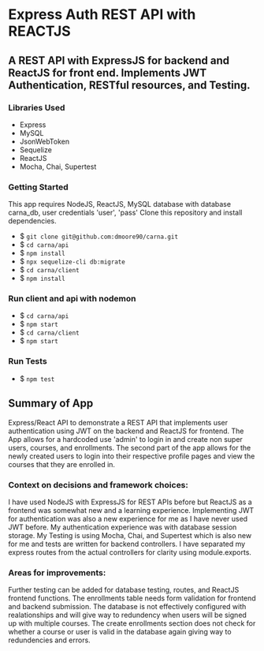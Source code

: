 # Express Auth REST API with REACTJS
## A REST API with ExpressJS for backend and ReactJS for front end. Implements JWT Authentication, RESTful resources, and Testing.
### Libraries Used
- Express
- MySQL
- JsonWebToken
- Sequelize
- ReactJS
- Mocha, Chai, Supertest
### Getting Started
This app requires NodeJS, ReactJS, MySQL database with database carna_db, user credentials 'user', 'pass'
Clone this repository and install dependencies.
- $ `git clone git@github.com:dmoore90/carna.git`
- $ `cd carna/api`
- $ `npm install`
- $ `npx sequelize-cli db:migrate`
- $ `cd carna/client`
- $ `npm install`
### Run client and api with nodemon
- $ `cd carna/api`
- $ `npm start`
- $ `cd carna/client`
- $ `npm start`
### Run Tests
- $ `npm test`
## Summary of App
Express/React API to demonstrate a REST API that implements user authentication using JWT on the backend and ReactJS for frontend. The App allows for a hardcoded use 'admin' to login in and create non super users, courses, and enrollments. The second part of the app allows for the newly created users to login into their respective profile pages and view the courses that they are enrolled in.
### Context on decisions and framework choices:
I have used NodeJS with ExpressJS for REST APIs before but ReactJS as a frontend was somewhat new and a learning experience. Implementing JWT for authentication was also a new experience for me as I have never used JWT before. My authentication experience was with database session storage. My Testing is using Mocha, Chai, and Supertest which is also new for me and tests are written for backend controllers. I have separated my express routes from the actual controllers for clarity using module.exports. 
### Areas for improvements:
Further testing can be added for database testing, routes, and ReactJS frontend functions. The enrollments table needs form validation for frontend and backend submission. The database is not effectively configured with realationships and will give way to redundency when users will be signed up with multiple courses. The create enrollments section does not check for whether a course or user is valid in the database again giving way to redundencies and errors. 
